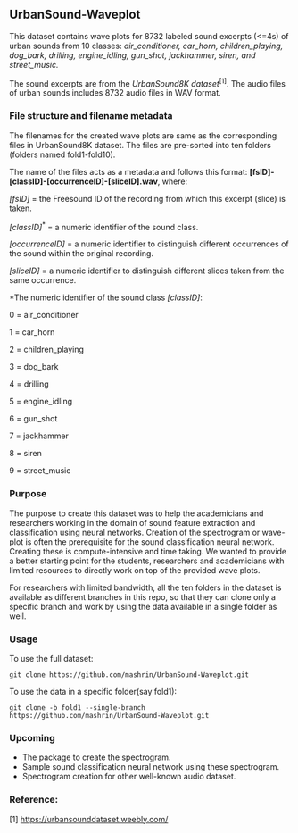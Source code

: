 
## UrbanSound-Waveplot

This dataset contains wave plots for 8732 labeled sound excerpts (<=4s) of urban sounds from 10 classes:
*air_conditioner, car_horn, children_playing, dog_bark, drilling, engine_idling, gun_shot, jackhammer, siren, and street_music.*

The sound excerpts are from the *UrbanSound8K dataset*<sup>[1]</sup>. The audio files of urban sounds includes 8732 audio files in WAV format.

### File structure and filename metadata

The filenames for the created wave plots are same as the corresponding files in UrbanSound8K dataset. The files are pre-sorted into ten folders (folders named fold1-fold10).

The name of the files acts as a metadata and follows this format: **[fsID]-[classID]-[occurrenceID]-[sliceID].wav**, where:

*[fsID]* = the Freesound ID of the recording from which this excerpt (slice) is taken.

*[classID]*<sup>*</sup> = a numeric identifier of the sound class.

*[occurrenceID]* = a numeric identifier to distinguish different occurrences of the sound within the original recording.

*[sliceID]* = a numeric identifier to distinguish different slices taken from the same occurrence.



*The numeric identifier of the sound class *[classID]*:

0 = air_conditioner

1 = car_horn

2 = children_playing

3 = dog_bark

4 = drilling

5 = engine_idling

6 = gun_shot

7 = jackhammer

8 = siren

9 = street_music

### Purpose
The purpose to create this dataset was to help the academicians and researchers working in the domain of sound feature extraction and classification using neural networks.
Creation of the spectrogram or wave-plot is often the prerequisite for the sound classification neural network. Creating these is compute-intensive and time taking. We wanted to provide a better starting point for the students, researchers and academicians with limited resources to directly work on top of the provided wave plots.

For researchers with limited bandwidth, all the ten folders in the dataset is available as different branches in this repo, so that they can clone only a specific branch and work by using the data available in a single folder as well.

### Usage
 
To use the full dataset:

    git clone https://github.com/mashrin/UrbanSound-Waveplot.git

To use the data in a specific folder(say fold1):

    git clone -b fold1 --single-branch https://github.com/mashrin/UrbanSound-Waveplot.git

### Upcoming

 - The package to create the spectrogram.
 - Sample sound classification neural network using these spectrogram.
 - Spectrogram creation for other well-known audio dataset.

### Reference:
[1] https://urbansounddataset.weebly.com/
